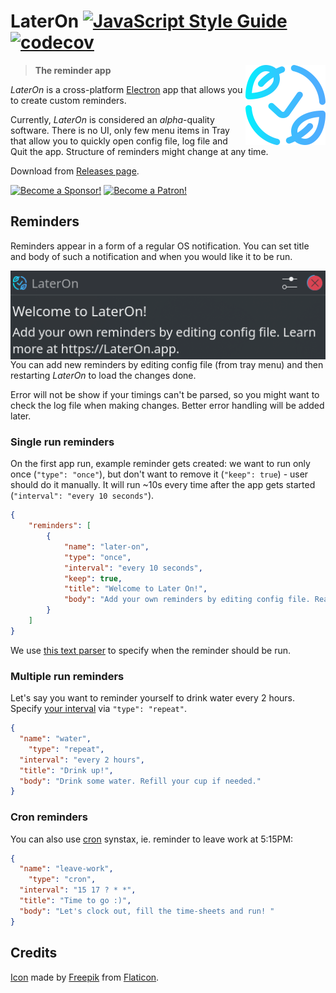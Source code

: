 # LaterOn [![JavaScript Style Guide](https://img.shields.io/badge/code%20style-standard-brightgreen.svg)](http://standardjs.com/) [![codecov](https://codecov.io/gh/hovancik/later-on/branch/master/graph/badge.svg)](https://codecov.io/gh/hovancik/later-on)

<img src="later-on.png" align="right" alt="LaterOn logo">

> **The reminder app**

*LaterOn* is a cross-platform [Electron](https://www.electronjs.org/) app that allows you to create custom reminders.

Currently, *LaterOn* is considered an *alpha*-quality software. There is no UI, only few menu items in Tray that allow you to quickly open config file, log file and Quit the app. Structure of reminders might change at any time.

Download from [Releases page](https://github.com/hovancik/later-on/releases).

[![Become a Sponsor!](https://img.shields.io/static/v1?label=Sponsor&message=%E2%9D%A4&logo=GitHub&color=success)](https://github.com/sponsors/hovancik) [![Become a Patron!](https://img.shields.io/static/v1?label=Sponsor&message=%E2%9D%A4&logo=Patreon&color=success)](https://www.patreon.com/hovancik)


## Reminders

Reminders appear in a form of a regular OS notification. You can set title and body of such a notification and when you would like it to be run.

<img src="notification.png" align="right" alt="LaterOn notification">

You can add new reminders by editing config file (from tray menu) and then restarting *LaterOn* to load the changes done.

Error will not be show if your timings can't be parsed, so you might want to check the log file when making changes. Better error handling will be added later.

### Single run reminders

On the first app run, example reminder gets created: we want to run only once (`"type": "once"`), but don't want to remove it (`"keep": true`) - user should do it manually. It will run ~10s every time after the app gets started (`"interval": "every 10 seconds"`).

```json
{
	"reminders": [
		{
			"name": "later-on",
			"type": "once",
			"interval": "every 10 seconds",
			"keep": true,
			"title": "Welcome to Later On!",
			"body": "Add your own reminders by editing config file. Read more in project's readme."
		}
	]
}
```
We use [this text parser](https://breejs.github.io/later/parsers.html#text) to specify when the reminder should be run.

### Multiple run reminders

 Let's say you want to reminder yourself to drink water every 2 hours. Specify [your interval](https://breejs.github.io/later/parsers.html#text) via `"type": "repeat"`.

```json
{
  "name": "water",
	"type": "repeat",
  "interval": "every 2 hours",
  "title": "Drink up!",
  "body": "Drink some water. Refill your cup if needed."
}
```

### Cron reminders
You can also use [cron](https://breejs.github.io/later/parsers.html#cron) synstax, ie. reminder to leave work at 5:15PM:

```json
{
  "name": "leave-work",
	"type": "cron",
  "interval": "15 17 ? * *",
  "title": "Time to go :)",
  "body": "Let's clock out, fill the time-sheets and run! "
}
```

## Credits

[Icon](https://www.flaticon.com/free-icon/ecology_2768313) made by [Freepik](http://www.freepik.com/) from [Flaticon](https://www.flaticon.com/).
